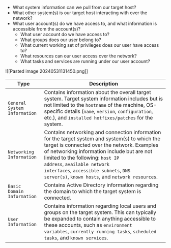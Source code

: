 
- What system information can we pull from our target host?
- What other system(s) is our target host interacting with over the network?
- What user account(s) do we have access to, and what information is accessible from the account(s)?
	- What user account do we have access to?
	- What groups does our user belong to?
	- What current working set of privileges does our user have access to?
	- What resources can our user access over the network?
	- What tasks and services are running under our user account?

![[Pasted image 20240531131450.png]]

|Type|Description|
|---|---|
|`General System Information`|Contains information about the overall target system. Target system information includes but is not limited to the `hostname` of the machine, OS-specific details (`name`, `version`, `configuration`, etc.), and `installed hotfixes/patches` for the system.|
|`Networking Information`|Contains networking and connection information for the target system and system(s) to which the target is connected over the network. Examples of networking information include but are not limited to the following: `host IP address`, `available network interfaces`, `accessible subnets`, `DNS server(s)`, `known hosts`, and `network resources`.|
|`Basic Domain Information`|Contains Active Directory information regarding the domain to which the target system is connected.|
|`User Information`|Contains information regarding local users and groups on the target system. This can typically be expanded to contain anything accessible to these accounts, such as `environment variables`, `currently running tasks`, `scheduled tasks`, and `known services`.|
